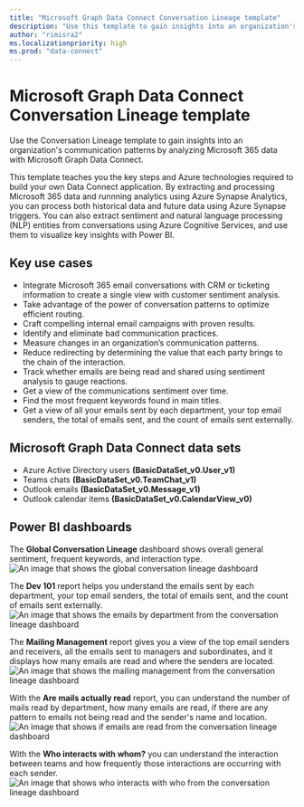 ```yaml
---
title: "Microsoft Graph Data Connect Conversation Lineage template"
description: "Use this template to gain insights into an organization's communication patterns by analyzing Microsoft 365 data with Microsoft Graph Data Connect."
author: "rimisra2"
ms.localizationpriority: high
ms.prod: "data-connect"
---
```


# Microsoft Graph Data Connect Conversation Lineage template

Use the Conversation Lineage template to gain insights into an organization's communication patterns by analyzing Microsoft 365 data with Microsoft Graph Data Connect.

This template teaches you the key steps and Azure technologies required to build your own Data Connect application. By extracting and processing Microsoft 365 data and runnning analytics using Azure Synapse Analytics, you can process both historical data and future data using Azure Synapse triggers. You can also extract sentiment and natural language processing (NLP) entities from conversations using Azure Cognitive Services, and use them to visualize key insights with Power BI. 

## Key use cases 
- Integrate Microsoft 365 email conversations with CRM or ticketing information to create a single view with customer sentiment analysis.  
- Take advantage of the power of conversation patterns to optimize efficient routing. 
- Craft compelling internal email campaigns with proven results.  
- Identify and eliminate bad communication practices.
- Measure changes in an organization’s communication patterns. 
- Reduce redirecting by determining the value that each party brings to the chain of the interaction. 
- Track whether emails are being read and shared using sentiment analysis to gauge reactions. 
- Get a view of the communications sentiment over time.  
- Find the most frequent keywords found in main titles. 
- Get a view of all your emails sent by each department, your top email senders, the total of emails sent, and the count of emails sent externally. 

## Microsoft Graph Data Connect data sets 
- Azure Active Directory users **(BasicDataSet_v0.User_v1)** 
- Teams chats **(BasicDataSet_v0.TeamChat_v1)** 
- Outlook emails **(BasicDataSet_v0.Message_v1)** 
- Outlook calendar items **(BasicDataSet_v0.CalendarView_v0)** 

## Power BI dashboards 
The **Global Conversation Lineage** dashboard shows overall general sentiment, frequent keywords, and interaction type.
![An image that shows the global conversation lineage dashboard](images/data-connect-templates-conv-lineage.png)

The **Dev 101** report helps you understand the emails sent by each department, your top email senders, the total of emails sent, and the count of emails sent externally. 
![An image that shows the emails by department from the conversation lineage dashboard](images/data-connect-templates-dev101.png)
 
The **Mailing Management** report gives you a view of the top email senders and receivers, all the emails sent to managers and subordinates, and it displays how many emails are read and where the senders are located.  
![An image that shows the mailing management from the conversation lineage dashboard](images/data-connect-templates-mail-management.png)

With the **Are mails actually read** report, you can understand the number of mails read by department, how many emails are read, if there are any pattern to emails not being read and the sender's name and location. 
![An image that shows if emails are read from the conversation lineage dashboard](images/data-connect-templates-mails-read.png)

With the **Who interacts with whom?** you can understand the interaction between teams and how frequently those interactions are occurring with each sender. 
![An image that shows who interacts with who from the conversation lineage dashboard](images/data-connect-templates-who-interacts.png)
